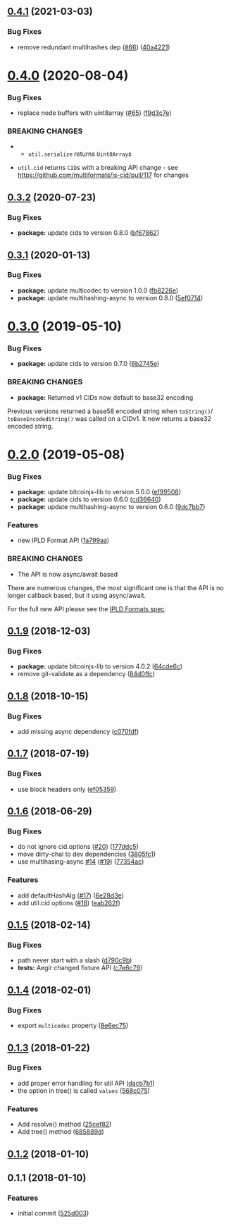 ## [0.4.1](https://github.com/ipld/js-ipld-bitcoin/compare/v0.4.0...v0.4.1) (2021-03-03)


### Bug Fixes

* remove redundant multihashes dep ([#66](https://github.com/ipld/js-ipld-bitcoin/issues/66)) ([40a4221](https://github.com/ipld/js-ipld-bitcoin/commit/40a42214d4e52c241cb4ca283a12341a6e849c6e))



<a name="0.4.0"></a>
# [0.4.0](https://github.com/ipld/js-ipld-bitcoin/compare/v0.3.2...v0.4.0) (2020-08-04)


### Bug Fixes

* replace node buffers with uint8array ([#65](https://github.com/ipld/js-ipld-bitcoin/issues/65)) ([f9d3c7e](https://github.com/ipld/js-ipld-bitcoin/commit/f9d3c7e))


### BREAKING CHANGES

* - `util.serialize` returns `Uint8Array`s
- `util.cid` returns `CID`s with a breaking API change - see https://github.com/multiformats/js-cid/pull/117 for changes



<a name="0.3.2"></a>
## [0.3.2](https://github.com/ipld/js-ipld-bitcoin/compare/v0.3.1...v0.3.2) (2020-07-23)


### Bug Fixes

* **package:** update cids to version 0.8.0 ([bf67862](https://github.com/ipld/js-ipld-bitcoin/commit/bf67862))



<a name="0.3.1"></a>
## [0.3.1](https://github.com/ipld/js-ipld-bitcoin/compare/v0.3.0...v0.3.1) (2020-01-13)


### Bug Fixes

* **package:** update multicodec to version 1.0.0 ([fb8226e](https://github.com/ipld/js-ipld-bitcoin/commit/fb8226e))
* **package:** update multihashing-async to version 0.8.0 ([5ef0714](https://github.com/ipld/js-ipld-bitcoin/commit/5ef0714))



<a name="0.3.0"></a>
# [0.3.0](https://github.com/ipld/js-ipld-bitcoin/compare/v0.2.0...v0.3.0) (2019-05-10)


### Bug Fixes

* **package:** update cids to version 0.7.0 ([6b2745e](https://github.com/ipld/js-ipld-bitcoin/commit/6b2745e))


### BREAKING CHANGES

* **package:** Returned v1 CIDs now default to base32 encoding

Previous versions returned a base58 encoded string when `toString()`/
`toBaseEncodedString()` was called on a CIDv1. It now returns a base32
encoded string.



<a name="0.2.0"></a>
# [0.2.0](https://github.com/ipld/js-ipld-bitcoin/compare/v0.1.9...v0.2.0) (2019-05-08)


### Bug Fixes

* **package:** update bitcoinjs-lib to version 5.0.0 ([ef99508](https://github.com/ipld/js-ipld-bitcoin/commit/ef99508))
* **package:** update cids to version 0.6.0 ([cd36640](https://github.com/ipld/js-ipld-bitcoin/commit/cd36640))
* **package:** update multihashing-async to version 0.6.0 ([9dc7bb7](https://github.com/ipld/js-ipld-bitcoin/commit/9dc7bb7))


### Features

* new IPLD Format API ([1a799aa](https://github.com/ipld/js-ipld-bitcoin/commit/1a799aa))


### BREAKING CHANGES

* The API is now async/await based

There are numerous changes, the most significant one is that the API
is no longer callback based, but it using async/await.

For the full new API please see the [IPLD Formats spec].

[IPLD Formats spec]: https://github.com/ipld/interface-ipld-format



<a name="0.1.9"></a>
## [0.1.9](https://github.com/ipld/js-ipld-bitcoin/compare/v0.1.8...v0.1.9) (2018-12-03)


### Bug Fixes

* **package:** update bitcoinjs-lib to version 4.0.2 ([64cde6c](https://github.com/ipld/js-ipld-bitcoin/commit/64cde6c))
* remove git-validate as a dependency ([84d0ffc](https://github.com/ipld/js-ipld-bitcoin/commit/84d0ffc))



<a name="0.1.8"></a>
## [0.1.8](https://github.com/ipld/js-ipld-bitcoin/compare/v0.1.7...v0.1.8) (2018-10-15)


### Bug Fixes

* add missing async dependency ([c070fdf](https://github.com/ipld/js-ipld-bitcoin/commit/c070fdf))



<a name="0.1.7"></a>
## [0.1.7](https://github.com/ipld/js-ipld-bitcoin/compare/v0.1.6...v0.1.7) (2018-07-19)


### Bug Fixes

* use block headers only ([ef05359](https://github.com/ipld/js-ipld-bitcoin/commit/ef05359))



<a name="0.1.6"></a>
## [0.1.6](https://github.com/ipld/js-ipld-bitcoin/compare/v0.1.5...v0.1.6) (2018-06-29)


### Bug Fixes

* do not ignore cid.options ([#20](https://github.com/ipld/js-ipld-bitcoin/issues/20)) ([177ddc5](https://github.com/ipld/js-ipld-bitcoin/commit/177ddc5))
* move dirty-chai to dev dependencies ([3805fc1](https://github.com/ipld/js-ipld-bitcoin/commit/3805fc1))
* use multihasing-async [#14](https://github.com/ipld/js-ipld-bitcoin/issues/14) ([#19](https://github.com/ipld/js-ipld-bitcoin/issues/19)) ([77354ac](https://github.com/ipld/js-ipld-bitcoin/commit/77354ac))


### Features

* add defaultHashAlg ([#17](https://github.com/ipld/js-ipld-bitcoin/issues/17)) ([6e28d3e](https://github.com/ipld/js-ipld-bitcoin/commit/6e28d3e))
* add util.cid options ([#18](https://github.com/ipld/js-ipld-bitcoin/issues/18)) ([eab262f](https://github.com/ipld/js-ipld-bitcoin/commit/eab262f))



<a name="0.1.5"></a>
## [0.1.5](https://github.com/ipld/js-ipld-bitcoin/compare/v0.1.4...v0.1.5) (2018-02-14)


### Bug Fixes

* path never start with a slash ([d790c9b](https://github.com/ipld/js-ipld-bitcoin/commit/d790c9b))
* **tests:** Aegir changed fixture API ([c7e6c79](https://github.com/ipld/js-ipld-bitcoin/commit/c7e6c79))



<a name="0.1.4"></a>
## [0.1.4](https://github.com/ipld/js-ipld-bitcoin/compare/v0.1.3...v0.1.4) (2018-02-01)


### Bug Fixes

* export `multicodec` property ([8e6ec75](https://github.com/ipld/js-ipld-bitcoin/commit/8e6ec75))



<a name="0.1.3"></a>
## [0.1.3](https://github.com/ipld/js-ipld-bitcoin/compare/v0.1.2...v0.1.3) (2018-01-22)


### Bug Fixes

* add proper error handling for util API ([dacb7b1](https://github.com/ipld/js-ipld-bitcoin/commit/dacb7b1))
* the option in tree() is called `values` ([568c075](https://github.com/ipld/js-ipld-bitcoin/commit/568c075))


### Features

* Add resolve() method ([25cef82](https://github.com/ipld/js-ipld-bitcoin/commit/25cef82))
* Add tree() method ([685889d](https://github.com/ipld/js-ipld-bitcoin/commit/685889d))



<a name="0.1.2"></a>
## [0.1.2](https://github.com/ipld/js-ipld-bitcoin/compare/v0.1.1...v0.1.2) (2018-01-10)



<a name="0.1.1"></a>
## 0.1.1 (2018-01-10)


### Features

* initial commit ([525d003](https://github.com/ipld/js-ipld-btc/commit/525d003))



